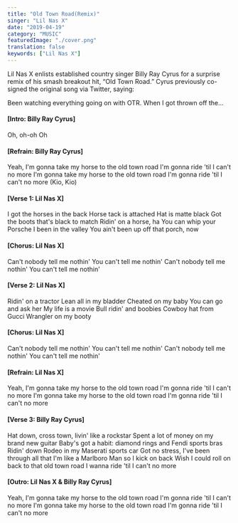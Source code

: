```yaml
---
title: "Old Town Road(Remix)"
singer: "Lil Nas X"
date: "2019-04-19"
category: "MUSIC"
featuredImage: "./cover.png"
translation: false
keywords: ["Lil Nas X"]
---
```


Lil Nas X enlists established country singer Billy Ray Cyrus for a surprise remix of his smash breakout hit, “Old Town Road.” Cyrus previously co-signed the original song via Twitter, saying:

Been watching everything going on with OTR. When I got thrown off the…

#### [Intro: Billy Ray Cyrus]

Oh, oh-oh
Oh

#### [Refrain: Billy Ray Cyrus]

Yeah, I'm gonna take my horse to the old town road
I'm gonna ride 'til I can't no more
I'm gonna take my horse to the old town road
I'm gonna ride 'til I can't no more
(Kio, Kio)

#### [Verse 1: Lil Nas X]

I got the horses in the back
Horse tack is attached
Hat is matte black
Got the boots that's black to match
Ridin' on a horse, ha
You can whip your Porsche
I been in the valley
You ain't been up off that porch, now

#### [Chorus: Lil Nas X]

Can't nobody tell me nothin'
You can't tell me nothin'
Can't nobody tell me nothin'
You can't tell me nothin'

#### [Verse 2: Lil Nas X]

Ridin' on a tractor
Lean all in my bladder
Cheated on my baby
You can go and ask her
My life is a movie
Bull ridin' and boobies
Cowboy hat from Gucci
Wrangler on my booty

#### [Chorus: Lil Nas X]

Can't nobody tell me nothin'
You can't tell me nothin'
Can't nobody tell me nothin'
You can't tell me nothin'

#### [Refrain: Lil Nas X]

Yeah, I'm gonna take my horse to the old town road
I'm gonna ride 'til I can't no more
I'm gonna take my horse to the old town road
I'm gonna ride 'til I can't no more

#### [Verse 3: Billy Ray Cyrus]

Hat down, cross town, livin' like a rockstar
Spent a lot of money on my brand new guitar
Baby's got a habit: diamond rings and Fendi sports bras
Ridin' down Rodeo in my Maserati sports car
Got no stress, I've been through all that
I'm like a Marlboro Man so I kick on back
Wish I could roll on back to that old town road
I wanna ride 'til I can't no more

#### [Outro: Lil Nas X & Billy Ray Cyrus]

Yeah, I'm gonna take my horse to the old town road
I'm gonna ride 'til I can't no more
I'm gonna take my horse to the old town road
I'm gonna ride 'til I can't no more
